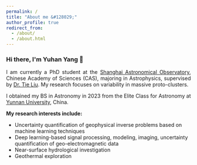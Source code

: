 ```yaml
---
permalink: /
title: "About me &#128029;"
author_profile: true
redirect_from: 
  - /about/
  - /about.html
---
```


<h3>Hi there, I'm Yuhan Yang &#128075;</h3>
<p align="justify">
I am currently a PhD student at the 
<a href="https://english.shao.ac.cn/" target="_blank" rel="noopener noreferrer">Shanghai Astronomical Observatory</a>, 
Chinese Academy of Sciences (CAS), majoring in Astrophysics, supervised by 
<a href="https://scholar.google.com/citations?hl=en&user=9jmhWdcAAAAJ&view_op=list_works" target="_blank" rel="noopener noreferrer">Dr. Tie Liu</a>. 
My research focuses on variability in massive proto-clusters.
</p>

<p align="justify">
I obtained my BS in Astronomy in 2023 from the Elite Class for Astronomy at 
<a href="http://english.ynu.edu.cn/" target="_blank" rel="noopener noreferrer">Yunnan University</a>, China.
</p>

<p align = "justify"> 
<strong>My research interests include:</strong>
</p>
  
<ul>
<li>Uncertainty quantification of geophysical inverse problems based on machine learning techniques</li>
<li>Deep learning-based signal processing, modeling, imaging, uncertainty quantification of geo-electromagnetic data</li>
<li>Near-surface hydrological investigation</li>
<li>Geothermal exploration</li>
</ul>
